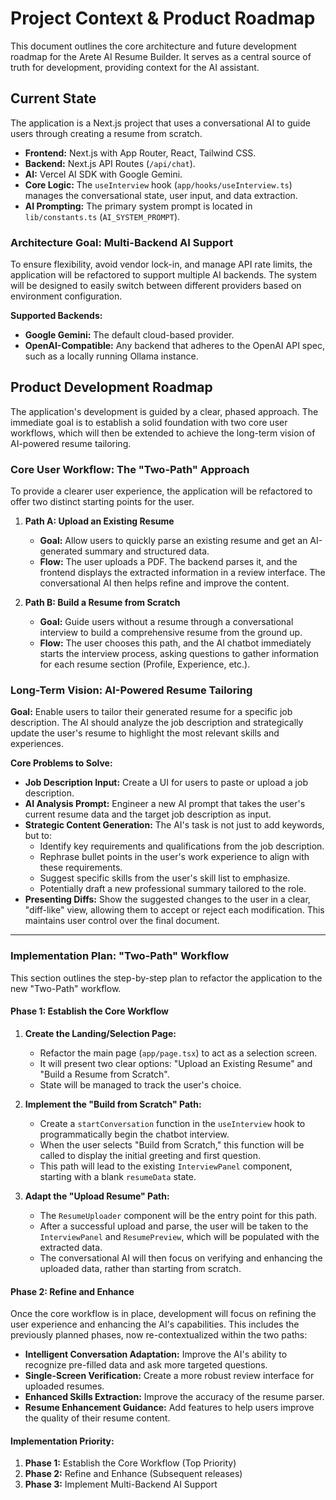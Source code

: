 # Project Context & Product Roadmap

This document outlines the core architecture and future development roadmap for the Arete AI Resume Builder. It serves as a central source of truth for development, providing context for the AI assistant.

## Current State

The application is a Next.js project that uses a conversational AI to guide users through creating a resume from scratch.

- **Frontend:** Next.js with App Router, React, Tailwind CSS.
- **Backend:** Next.js API Routes (`/api/chat`).
- **AI:** Vercel AI SDK with Google Gemini.
- **Core Logic:** The `useInterview` hook (`app/hooks/useInterview.ts`) manages the conversational state, user input, and data extraction.
- **AI Prompting:** The primary system prompt is located in `lib/constants.ts` (`AI_SYSTEM_PROMPT`).

### Architecture Goal: Multi-Backend AI Support

To ensure flexibility, avoid vendor lock-in, and manage API rate limits, the application will be refactored to support multiple AI backends. The system will be designed to easily switch between different providers based on environment configuration.

**Supported Backends:**

- **Google Gemini:** The default cloud-based provider.
- **OpenAI-Compatible:** Any backend that adheres to the OpenAI API spec, such as a locally running Ollama instance.

## Product Development Roadmap

The application's development is guided by a clear, phased approach. The immediate goal is to establish a solid foundation with two core user workflows, which will then be extended to achieve the long-term vision of AI-powered resume tailoring.

### Core User Workflow: The "Two-Path" Approach

To provide a clearer user experience, the application will be refactored to offer two distinct starting points for the user.

1. **Path A: Upload an Existing Resume**
   - **Goal:** Allow users to quickly parse an existing resume and get an AI-generated summary and structured data.
   - **Flow:** The user uploads a PDF. The backend parses it, and the frontend displays the extracted information in a review interface. The conversational AI then helps refine and improve the content.

2. **Path B: Build a Resume from Scratch**
   - **Goal:** Guide users without a resume through a conversational interview to build a comprehensive resume from the ground up.
   - **Flow:** The user chooses this path, and the AI chatbot immediately starts the interview process, asking questions to gather information for each resume section (Profile, Experience, etc.).

### Long-Term Vision: AI-Powered Resume Tailoring

**Goal:** Enable users to tailor their generated resume for a specific job description. The AI should analyze the job description and strategically update the user's resume to highlight the most relevant skills and experiences.

**Core Problems to Solve:**
- **Job Description Input:** Create a UI for users to paste or upload a job description.
- **AI Analysis Prompt:** Engineer a new AI prompt that takes the user's current resume data and the target job description as input.
- **Strategic Content Generation:** The AI's task is not just to add keywords, but to:
    - Identify key requirements and qualifications from the job description.
    - Rephrase bullet points in the user's work experience to align with these requirements.
    - Suggest specific skills from the user's skill list to emphasize.
    - Potentially draft a new professional summary tailored to the role.
- **Presenting Diffs:** Show the suggested changes to the user in a clear, "diff-like" view, allowing them to accept or reject each modification. This maintains user control over the final document.

---

### Implementation Plan: "Two-Path" Workflow

This section outlines the step-by-step plan to refactor the application to the new "Two-Path" workflow.

#### **Phase 1: Establish the Core Workflow**

1.  **Create the Landing/Selection Page:**
    -   Refactor the main page (`app/page.tsx`) to act as a selection screen.
    -   It will present two clear options: "Upload an Existing Resume" and "Build a Resume from Scratch".
    -   State will be managed to track the user's choice.

2.  **Implement the "Build from Scratch" Path:**
    -   Create a `startConversation` function in the `useInterview` hook to programmatically begin the chatbot interview.
    -   When the user selects "Build from Scratch," this function will be called to display the initial greeting and first question.
    -   This path will lead to the existing `InterviewPanel` component, starting with a blank `resumeData` state.

3.  **Adapt the "Upload Resume" Path:**
    -   The `ResumeUploader` component will be the entry point for this path.
    -   After a successful upload and parse, the user will be taken to the `InterviewPanel` and `ResumePreview`, which will be populated with the extracted data.
    -   The conversational AI will then focus on verifying and enhancing the uploaded data, rather than starting from scratch.

#### **Phase 2: Refine and Enhance**

Once the core workflow is in place, development will focus on refining the user experience and enhancing the AI's capabilities. This includes the previously planned phases, now re-contextualized within the two paths:

- **Intelligent Conversation Adaptation:** Improve the AI's ability to recognize pre-filled data and ask more targeted questions.
- **Single-Screen Verification:** Create a more robust review interface for uploaded resumes.
- **Enhanced Skills Extraction:** Improve the accuracy of the resume parser.
- **Resume Enhancement Guidance:** Add features to help users improve the quality of their resume content.

#### **Implementation Priority:**

1. **Phase 1:** Establish the Core Workflow (Top Priority)
2. **Phase 2:** Refine and Enhance (Subsequent releases)
3. **Phase 3:** Implement Multi-Backend AI Support
